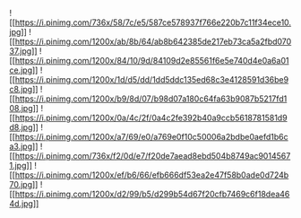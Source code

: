 
![[https://i.pinimg.com/736x/58/7c/e5/587ce578937f766e220b7c11f34ece10.jpg]]
![[https://i.pinimg.com/1200x/ab/8b/64/ab8b642385de217eb73ca5a2fbd07037.jpg]]
![[https://i.pinimg.com/1200x/84/10/9d/84109d2e85561f6e5e740d4e0a6a01ce.jpg]]
![[https://i.pinimg.com/1200x/1d/d5/dd/1dd5ddc135ed68c3e4128591d36be9c8.jpg]]
![[https://i.pinimg.com/1200x/b9/8d/07/b98d07a180c64fa63b9087b5217fd108.jpg]]
![[https://i.pinimg.com/1200x/0a/4c/2f/0a4c2fe392b40a9ccb5618781581d9d8.jpg]]
![[https://i.pinimg.com/1200x/a7/69/e0/a769e0f10c50006a2bdbe0aefd1b6ca3.jpg]]
![[https://i.pinimg.com/736x/f2/0d/e7/f20de7aead8ebd504b8749ac90145671.jpg]]
![[https://i.pinimg.com/1200x/ef/b6/66/efb666df53ea2e47f58b0ade0d724b70.jpg]]
![[https://i.pinimg.com/1200x/d2/99/b5/d299b54d67f20cfb7469c6f18dea464d.jpg]]